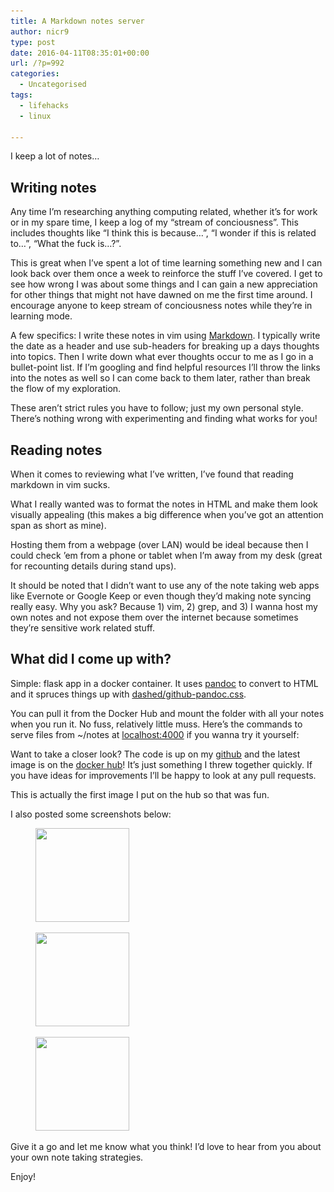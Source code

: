 ```yaml
---
title: A Markdown notes server
author: nicr9
type: post
date: 2016-04-11T08:35:01+00:00
url: /?p=992
categories:
  - Uncategorised
tags:
  - lifehacks
  - linux

---
```

I keep a lot of notes&#8230;

## Writing notes

Any time I&#8217;m researching anything computing related, whether it&#8217;s for work or in my spare time, I keep a log of my &#8220;stream of conciousness&#8221;. This includes thoughts like &#8220;I think this is because&#8230;&#8221;, &#8220;I wonder if this is related to&#8230;&#8221;, &#8220;What the fuck is&#8230;?&#8221;.

This is great when I&#8217;ve spent a lot of time learning something new and I can look back over them once a week to reinforce the stuff I&#8217;ve covered. I get to see how wrong I was about some things and I can gain a new appreciation for other things that might not have dawned on me the first time around. I encourage anyone to keep stream of conciousness notes while they&#8217;re in learning mode.

A few specifics: I write these notes in vim using [Markdown][1]. I typically write the date as a header and use sub-headers for breaking up a days thoughts into topics. Then I write down what ever thoughts occur to me as I go in a bullet-point list. If I&#8217;m googling and find helpful resources I&#8217;ll throw the links into the notes as well so I can come back to them later, rather than break the flow of my exploration.

These aren&#8217;t strict rules you have to follow; just my own personal style. There&#8217;s nothing wrong with experimenting and finding what works for you!

## Reading notes

When it comes to reviewing what I&#8217;ve written, I&#8217;ve found that reading markdown in vim sucks.

What I really wanted was to format the notes in HTML and make them look visually appealing (this makes a big difference when you&#8217;ve got an attention span as short as mine).

Hosting them from a webpage (over LAN) would be ideal because then I could check &#8217;em from a phone or tablet when I&#8217;m away from my desk (great for recounting details during stand ups).

It should be noted that I didn&#8217;t want to use any of the note taking web apps like Evernote or Google Keep or even though they&#8217;d making note syncing really easy. Why you ask? Because 1) vim, 2) grep, and 3) I wanna host my own notes and not expose them over the internet because sometimes they&#8217;re sensitive work related stuff.

## What did I come up with?

Simple: flask app in a docker container. It uses [pandoc][2] to convert to HTML and it spruces things up with [dashed/github-pandoc.css][3].

You can pull it from the Docker Hub and mount the folder with all your notes when you run it. No fuss, relatively little muss. Here&#8217;s the commands to serve files from ~/notes at [localhost:4000][4] if you wanna try it yourself:

<script src="https://gist.github.com/nicr9/4bbc01b7c3dceb14c323a6d1ba89705a.js"></script>

Want to take a closer look? The code is up on my [github][5] and the latest image is on the [docker hub][6]! It&#8217;s just something I threw together quickly. If you have ideas for improvements I&#8217;ll be happy to look at any pull requests.

This is actually the first image I put on the hub so that was fun.

I also posted some screenshots below:

<div id='gallery-1' class='gallery galleryid-992 gallery-columns-3 gallery-size-thumbnail'>
  <figure class='gallery-item'> 
  
  <div class='gallery-icon landscape'>
    <a href='/?attachment_id=1087'><img width="150" height="150" src="/wp-content/uploads/2016/04/screenshot-from-2016-04-10-19-40-24-150x150.png" class="attachment-thumbnail size-thumbnail" alt="" srcset="/wp-content/uploads/2016/04/screenshot-from-2016-04-10-19-40-24-150x150.png 150w, /wp-content/uploads/2016/04/screenshot-from-2016-04-10-19-40-24-100x100.png 100w" sizes="100vw" /></a>
  </div></figure><figure class='gallery-item'> 
  
  <div class='gallery-icon landscape'>
    <a href='/?attachment_id=1067'><img width="150" height="150" src="/wp-content/uploads/2016/04/screenshot-from-2016-04-10-19-06-45-150x150.png" class="attachment-thumbnail size-thumbnail" alt="" srcset="/wp-content/uploads/2016/04/screenshot-from-2016-04-10-19-06-45-150x150.png 150w, /wp-content/uploads/2016/04/screenshot-from-2016-04-10-19-06-45-100x100.png 100w" sizes="100vw" /></a>
  </div></figure><figure class='gallery-item'> 
  
  <div class='gallery-icon landscape'>
    <a href='/?attachment_id=1088'><img width="150" height="150" src="/wp-content/uploads/2016/04/screenshot-from-2016-04-10-19-40-58-150x150.png" class="attachment-thumbnail size-thumbnail" alt="" srcset="/wp-content/uploads/2016/04/screenshot-from-2016-04-10-19-40-58-150x150.png 150w, /wp-content/uploads/2016/04/screenshot-from-2016-04-10-19-40-58-100x100.png 100w" sizes="100vw" /></a>
  </div></figure>
</div>

Give it a go and let me know what you think! I&#8217;d love to hear from you about your own note taking strategies.

Enjoy!

 [1]: https://daringfireball.net/projects/markdown/basics
 [2]: http://pandoc.org/
 [3]: https://gist.github.com/dashed/6714393
 [4]: http://localhost:4000/
 [5]: https://github.com/nicr9/mdserver
 [6]: https://hub.docker.com/r/nicr9/mdserver/
